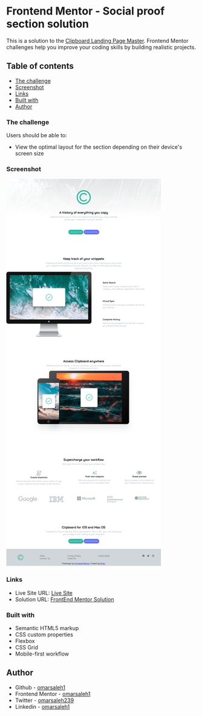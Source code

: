 # Frontend Mentor - Social proof section solution

This is a solution to the [Clipboard Landing Page Master](https://www.frontendmentor.io/challenges/clipboard-landing-page-5cc9bccd6c4c91111378ecb9). Frontend Mentor challenges help you improve your coding skills by building realistic projects. 

## Table of contents

  - [The challenge](#the-challenge)
  - [Screenshot](#screenshot)
  - [Links](#links)
  - [Built with](#built-with)
  - [Author](#author)

### The challenge

Users should be able to:

- View the optimal layout for the section depending on their device's screen size

### Screenshot

![](/design/Screenshot%20of%20Desktop%20Version.png)

### Links

- Live Site URL: [Live Site](https://omarsaleh1.github.io/clipboard-landing-page-master/)
- Solution URL: [FrontEnd Mentor Solution](https://www.frontendmentor.io/solutions/clipboard-landing-page-master-90bn0xPt2X)

### Built with

- Semantic HTML5 markup
- CSS custom properties
- Flexbox
- CSS Grid
- Mobile-first workflow

## Author

- Github - [omarsaleh1](https://www.github.com/omarsaleh1)
- Frontend Mentor - [omarsaleh1](https://www.frontendmentor.io/profile/omarsaleh1)
- Twitter - [omarsaleh239](https://www.twitter.com/omarsaleh239)
- Linkedin - [omarsaleh1](https://www.linkedin.com/omarsaleh1)